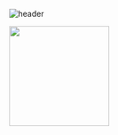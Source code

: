 
![header](https://capsule-render.vercel.app/api?type=waving&color=gradient&height=150&section=header&text=Hey%20Everyone&fontSize=90)

<img height="180em" src="https://github-readme-stats.vercel.app/api?username=Yash-28-gits&show_icons=true&hide_border=true&&count_private=true&include_all_commits=true" />
<!--START_SECTION:waka-->
<!--END_SECTION:waka-->
